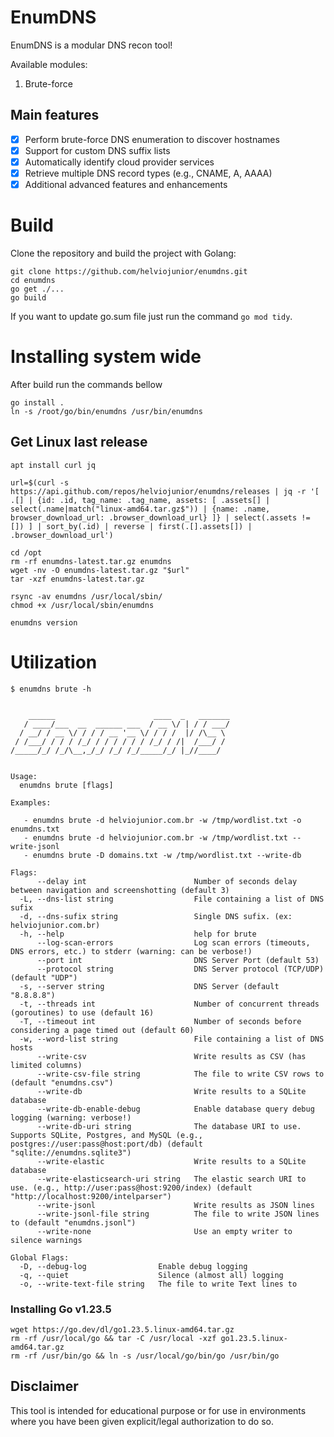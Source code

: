 # EnumDNS

EnumDNS is a modular DNS recon tool! 

Available modules:

1. Brute-force


## Main features

- [x] Perform brute-force DNS enumeration to discover hostnames  
- [x] Support for custom DNS suffix lists  
- [x] Automatically identify cloud provider services  
- [x] Retrieve multiple DNS record types (e.g., CNAME, A, AAAA)  
- [x] Additional advanced features and enhancements  

# Build

Clone the repository and build the project with Golang:

```
git clone https://github.com/helviojunior/enumdns.git
cd enumdns
go get ./...
go build
```

If you want to update go.sum file just run the command `go mod tidy`.

# Installing system wide

After build run the commands bellow

```
go install .
ln -s /root/go/bin/enumdns /usr/bin/enumdns
```

## Get Linux last release
```
apt install curl jq

url=$(curl -s https://api.github.com/repos/helviojunior/enumdns/releases | jq -r '[ .[] | {id: .id, tag_name: .tag_name, assets: [ .assets[] | select(.name|match("linux-amd64.tar.gz$")) | {name: .name, browser_download_url: .browser_download_url} ]} | select(.assets != []) ] | sort_by(.id) | reverse | first(.[].assets[]) | .browser_download_url')

cd /opt
rm -rf enumdns-latest.tar.gz enumdns
wget -nv -O enumdns-latest.tar.gz "$url"
tar -xzf enumdns-latest.tar.gz

rsync -av enumdns /usr/local/sbin/
chmod +x /usr/local/sbin/enumdns

enumdns version
```

# Utilization

```
$ enumdns brute -h


    ______                      ____  _   _______
   / ____/___  __  ______ ___  / __ \/ | / / ___/
  / __/ / __ \/ / / / __ '__ \/ / / /  |/ /\__ \
 / /___/ / / / /_/ / / / / / / /_/ / /|  /___/ /
/_____/_/ /_/\__,_/_/ /_/ /_/_____/_/ |_//____/


Usage:
  enumdns brute [flags]

Examples:

   - enumdns brute -d helviojunior.com.br -w /tmp/wordlist.txt -o enumdns.txt
   - enumdns brute -d helviojunior.com.br -w /tmp/wordlist.txt --write-jsonl
   - enumdns brute -D domains.txt -w /tmp/wordlist.txt --write-db

Flags:
      --delay int                        Number of seconds delay between navigation and screenshotting (default 3)
  -L, --dns-list string                  File containing a list of DNS sufix
  -d, --dns-sufix string                 Single DNS sufix. (ex: helviojunior.com.br)
  -h, --help                             help for brute
      --log-scan-errors                  Log scan errors (timeouts, DNS errors, etc.) to stderr (warning: can be verbose!)
      --port int                         DNS Server Port (default 53)
      --protocol string                  DNS Server protocol (TCP/UDP) (default "UDP")
  -s, --server string                    DNS Server (default "8.8.8.8")
  -t, --threads int                      Number of concurrent threads (goroutines) to use (default 16)
  -T, --timeout int                      Number of seconds before considering a page timed out (default 60)
  -w, --word-list string                 File containing a list of DNS hosts
      --write-csv                        Write results as CSV (has limited columns)
      --write-csv-file string            The file to write CSV rows to (default "enumdns.csv")
      --write-db                         Write results to a SQLite database
      --write-db-enable-debug            Enable database query debug logging (warning: verbose!)
      --write-db-uri string              The database URI to use. Supports SQLite, Postgres, and MySQL (e.g., postgres://user:pass@host:port/db) (default "sqlite://enumdns.sqlite3")
      --write-elastic                    Write results to a SQLite database
      --write-elasticsearch-uri string   The elastic search URI to use. (e.g., http://user:pass@host:9200/index) (default "http://localhost:9200/intelparser")
      --write-jsonl                      Write results as JSON lines
      --write-jsonl-file string          The file to write JSON lines to (default "enumdns.jsonl")
      --write-none                       Use an empty writer to silence warnings

Global Flags:
  -D, --debug-log                Enable debug logging
  -q, --quiet                    Silence (almost all) logging
  -o, --write-text-file string   The file to write Text lines to

```

### Installing Go v1.23.5

```
wget https://go.dev/dl/go1.23.5.linux-amd64.tar.gz
rm -rf /usr/local/go && tar -C /usr/local -xzf go1.23.5.linux-amd64.tar.gz
rm -rf /usr/bin/go && ln -s /usr/local/go/bin/go /usr/bin/go
```


## Disclaimer

This tool is intended for educational purpose or for use in environments where you have been given explicit/legal authorization to do so.